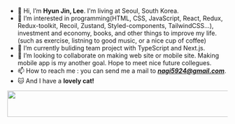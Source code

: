 - 👋 Hi, I’m <b>Hyun Jin, Lee</b>. I'm living at Seoul, South Korea.
- 👀 I’m interested in programming(HTML, CSS, JavaScript, React, Redux, Redux-toolkit, Recoil, Zustand, Styled-components, TailwindCSS...), investment and economy, books, and other things to improve my life.(such as exercise, listning to good music, or a nice cup of coffee)
- 🌱 I’m currently buliding team project with TypeScript and Next.js.
- 💞️ I’m looking to collaborate on making web site or mobile site. Making mobile app is my another goal. Hope to meet nice future collegues.
- 📫 How to reach me : you can send me a mail to <b><i>nagi5924@gmail.com</b></i>. 
- 🐱 And I have a <b>lovely cat!</b>

<!---
lhj5924/lhj5924 is a ✨ special ✨ repository because its `README.md` (this file) appears on your GitHub profile.
You can click the Preview link to take a look at your changes.
--->

<a href="https://github.com/devxb/gitanimals">
  <img src="https://render.gitanimals.org/lines/{username}?pet-id=1" width="1000" height="60"/>
</a>
